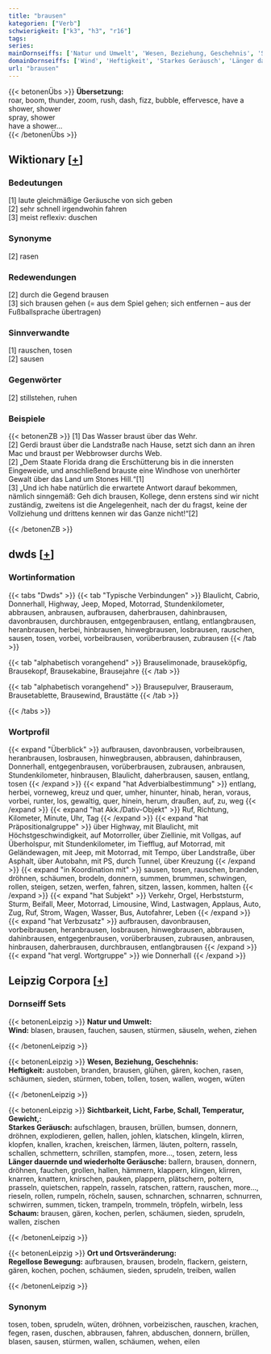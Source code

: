 ```yaml
---
title: "brausen"
kategorien: ["Verb"]
schwierigkeit: ["k3", "h3", "r16"]
tags:
series:
mainDornseiffs: ['Natur und Umwelt', 'Wesen, Beziehung, Geschehnis', 'Sichtbarkeit, Licht, Farbe, Schall, Temperatur, Gewicht,', 'Ort und Ortsveränderung']
domainDornseiffs: ['Wind', 'Heftigkeit', 'Starkes Geräusch', 'Länger dauernde und wiederholte Geräusche', 'Schaum', 'Regellose Bewegung']
url: "brausen"
---
```


{{< betonenÜbs >}}
**Übersetzung:**  
roar, boom, thunder, zoom, rush, dash, fizz, bubble, effervesce, have  a shower, shower  
spray, shower  
have  a shower...  
{{< /betonenÜbs >}}

## Wiktionary [[+](https://de.wiktionary.org/wiki/brausen)]

### Bedeutungen
[1] laute gleichmäßige Geräusche von sich geben  
[2] sehr schnell irgendwohin fahren  
[3] meist reflexiv: duschen  

### Synonyme
[2] rasen  

### Redewendungen
[2] durch die Gegend brausen  
[3] sich brausen gehen (= aus dem Spiel gehen; sich entfernen – aus der Fußballsprache übertragen)  

### Sinnverwandte
[1] rauschen, tosen  
[2] sausen  

### Gegenwörter
[2] stillstehen, ruhen  

### Beispiele
{{< betonenZB >}}
[1] Das Wasser braust über das Wehr.  
[2] Gerdi braust über die Landstraße nach Hause, setzt sich dann an ihren Mac und braust per Webbrowser durchs Web.  
[2] „Dem Staate Florida drang die Erschütterung bis in die innersten Eingeweide, und anschließend brauste eine Windhose von unerhörter Gewalt über das Land um Stones Hill.“[1]  
[3] „Und ich habe natürlich die erwartete Antwort darauf bekommen, nämlich sinngemäß: Geh dich brausen, Kollege, denn erstens sind wir nicht zuständig, zweitens ist die Angelegenheit, nach der du fragst, keine der Vollziehung und drittens kennen wir das Ganze nicht!“[2]  

{{< /betonenZB >}}


## dwds [[+](https://www.dwds.de/wb/brausen)]

### Wortinformation
{{< tabs "Dwds" >}}
{{< tab "Typische Verbindungen" >}}
Blaulicht, Cabrio, Donnerhall, Highway, Jeep, Moped, Motorrad, Stundenkilometer, abbrausen, anbrausen, aufbrausen, daherbrausen, dahinbrausen, davonbrausen, durchbrausen, entgegenbrausen, entlang, entlangbrausen, heranbrausen, herbei, hinbrausen, hinwegbrausen, losbrausen, rauschen, sausen, tosen, vorbei, vorbeibrausen, vorüberbrausen, zubrausen
{{< /tab >}}

{{< tab "alphabetisch vorangehend" >}}
Brauselimonade, brauseköpfig, Brausekopf, Brausekabine, Brausejahre
{{< /tab >}}

{{< tab "alphabetisch vorangehend" >}}
Brausepulver, Brauseraum, Brausetablette, Brausewind, Braustätte
{{< /tab >}}

{{< /tabs >}}

### Wortprofil
{{< expand "Überblick" >}} aufbrausen, davonbrausen, vorbeibrausen, heranbrausen, losbrausen, hinwegbrausen, abbrausen, dahinbrausen, Donnerhall, entgegenbrausen, vorüberbrausen, zubrausen, anbrausen, Stundenkilometer, hinbrausen, Blaulicht, daherbrausen, sausen, entlang, tosen {{< /expand >}}
{{< expand "hat Adverbialbestimmung" >}} entlang, herbei, vorneweg, kreuz und quer, umher, hinunter, hinab, heran, voraus, vorbei, runter, los, gewaltig, quer, hinein, herum, draußen, auf, zu, weg {{< /expand >}}
{{< expand "hat Akk./Dativ-Objekt" >}} Ruf, Richtung, Kilometer, Minute, Uhr, Tag {{< /expand >}}
{{< expand "hat Präpositionalgruppe" >}} über Highway, mit Blaulicht, mit Höchstgeschwindigkeit, auf Motorroller, über Ziellinie, mit Vollgas, auf Überholspur, mit Stundenkilometer, im Tiefflug, auf Motorrad, mit Geländewagen, mit Jeep, mit Motorrad, mit Tempo, über Landstraße, über Asphalt, über Autobahn, mit PS, durch Tunnel, über Kreuzung {{< /expand >}}
{{< expand "in Koordination mit" >}} sausen, tosen, rauschen, branden, dröhnen, schäumen, brodeln, donnern, summen, brummen, schwingen, rollen, steigen, setzen, werfen, fahren, sitzen, lassen, kommen, halten {{< /expand >}}
{{< expand "hat Subjekt" >}} Verkehr, Orgel, Herbststurm, Sturm, Beifall, Meer, Motorrad, Limousine, Wind, Lastwagen, Applaus, Auto, Zug, Ruf, Strom, Wagen, Wasser, Bus, Autofahrer, Leben {{< /expand >}}
{{< expand "hat Verbzusatz" >}} aufbrausen, davonbrausen, vorbeibrausen, heranbrausen, losbrausen, hinwegbrausen, abbrausen, dahinbrausen, entgegenbrausen, vorüberbrausen, zubrausen, anbrausen, hinbrausen, daherbrausen, durchbrausen, entlangbrausen {{< /expand >}}
{{< expand "hat vergl. Wortgruppe" >}} wie Donnerhall {{< /expand >}}

## Leipzig Corpora [[+](https://corpora.uni-leipzig.de/en/res?word=brausen&corpusId=deu_newscrawl-public_2018)]

### Dornseiff Sets
{{< betonenLeipzig >}}
**Natur und Umwelt:**  
**Wind:** blasen, brausen, fauchen, sausen, stürmen, säuseln, wehen, ziehen  

{{< /betonenLeipzig >}}


{{< betonenLeipzig >}}
**Wesen, Beziehung, Geschehnis:**  
**Heftigkeit:** austoben, branden, brausen, glühen, gären, kochen, rasen, schäumen, sieden, stürmen, toben, tollen, tosen, wallen, wogen, wüten  

{{< /betonenLeipzig >}}


{{< betonenLeipzig >}}
**Sichtbarkeit, Licht, Farbe, Schall, Temperatur, Gewicht,:**  
**Starkes Geräusch:** aufschlagen, brausen, brüllen, bumsen, donnern, dröhnen, explodieren, gellen, hallen, johlen, klatschen, klingeln, klirren, klopfen, knallen, krachen, kreischen, lärmen, läuten, poltern, rasseln, schallen, schmettern, schrillen, stampfen, more..., tosen, zetern, less  
**Länger dauernde und wiederholte Geräusche:** ballern, brausen, donnern, dröhnen, fauchen, grollen, hallen, hämmern, klappern, klingen, klirren, knarren, knattern, knirschen, pauken, plappern, plätschern, poltern, prasseln, quietschen, rappeln, rasseln, ratschen, rattern, rauschen, more..., rieseln, rollen, rumpeln, röcheln, sausen, schnarchen, schnarren, schnurren, schwirren, summen, ticken, trampeln, trommeln, tröpfeln, wirbeln, less  
**Schaum:** brausen, gären, kochen, perlen, schäumen, sieden, sprudeln, wallen, zischen  

{{< /betonenLeipzig >}}


{{< betonenLeipzig >}}
**Ort und Ortsveränderung:**  
**Regellose Bewegung:** aufbrausen, brausen, brodeln, flackern, geistern, gären, kochen, pochen, schäumen, sieden, sprudeln, treiben, wallen  

{{< /betonenLeipzig >}}

### Synonym
tosen, toben, sprudeln, wüten, dröhnen, vorbeizischen, rauschen, krachen, fegen, rasen, duschen, abbrausen, fahren, abduschen, donnern, brüllen, blasen, sausen, stürmen, wallen, schäumen, wehen, eilen

